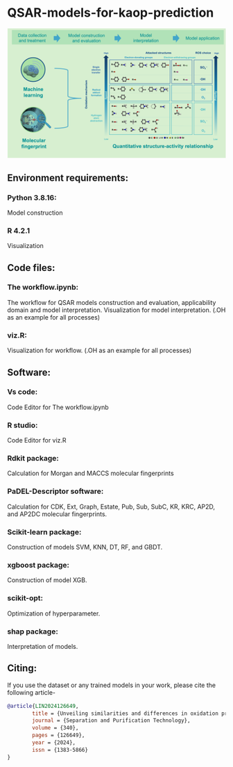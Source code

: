 # QSAR-models-for-kaop-prediction

<div align="center">
  <img src="https://github.com/lzhzzzzwill/QSAR-Models-for-Kaop-Prediction/blob/main/viz/TOC1.png">
</div>

## Environment requirements:
### Python 3.8.16:
Model construction
### R 4.2.1
Visualization

## Code files:
### The workflow.ipynb:
The workflow for QSAR models construction and evaluation, applicability domain and model interpretation. Visualization for model interpretation. (.OH as an example for all processes)
### viz.R:
Visualization for workflow. (.OH as an example for all processes)

## Software:
### Vs code: 
Code Editor for The workflow.ipynb
### R studio:
Code Editor for viz.R
### Rdkit package:
Calculation for Morgan and MACCS molecular fingerprints
### PaDEL-Descriptor software:
Calculation for CDK, Ext, Graph, Estate, Pub, Sub, SubC, KR, KRC, AP2D, and AP2DC  molecular fingerprints.
### Scikit-learn package:
Construction of models SVM, KNN, DT, RF, and GBDT. 
### xgboost package:
Construction of model XGB.
### scikit-opt:
Optimization of hyperparameter.
### shap package:
Interpretation of models.

## Citing:
If you use the dataset or any trained models in your work, please cite the following article-
```bibtex
@article{LIN2024126649,
        title = {Unveiling similarities and differences in oxidation processes of oxidants and derived reactive oxygen species through machine learning interpretation of oxidation rate constants},
        journal = {Separation and Purification Technology},
        volume = {340},
        pages = {126649},
        year = {2024},
        issn = {1383-5866}
}
```

